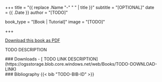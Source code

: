+++
title = "{{ replace .Name "-" " " | title }}"
subtitle = "[OPTIONAL]"
date = {{ .Date }}
author = "[TODO]"

book_type = "[Book | Tutorial]"
image = "[TODO]"

+++

[<i class="far fa-file-pdf"></i> Download this book as PDF](https://ogsstorage.blob.core.windows.net/web/Books/TODO-DONWLOAD-LINK.pdf)

TODO DESCRIPTION

<div class='note clear-both'>
### <i class="far fa-download"></i> Downloads
- [<i class="far fa-file-archive"></i> TODO LINK DESCRIPTION](https://ogsstorage.blob.core.windows.net/web/Books/TODO-DOWNLOAD-LINK)  
</div>

<div class='note'>
### <i class="far fa-book"></i> Bibliography
{{< bib "TODO-BIB-ID" >}}
</div>
